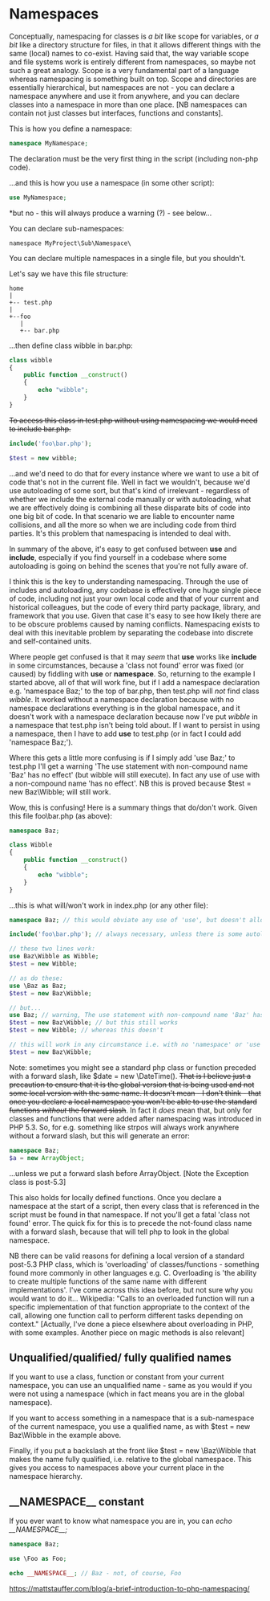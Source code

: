 # Namespaces

Conceptually, namespacing for classes is *a bit* like scope for variables, or *a bit* like a directory structure for files, in that it allows different things with the same (local) names to co-exist. Having said that, the way variable scope and file systems work is entirely different from namespaces, so maybe not such a great analogy. Scope is a very fundamental part of a language whereas namespacing is something built on top. Scope and directories are essentially hierarchical, but namespaces are not - you can declare a namespace anywhere and use it from anywhere, and you can declare classes into a namespace in more than one place. [NB namespaces can contain not just classes but interfaces, functions and constants].

This is how you define a namespace:

```php
namespace MyNamespace;
```

The declaration must be the very first thing in the script (including non-php code).

...and this is how you use a namespace (in some other script):

```php
use MyNamespace;
```

*but no - this will always produce a warning (?) - see below...

You can declare sub-namespaces:

```
namespace MyProject\Sub\Namespace\
```

You can declare multiple namespaces in a single file, but you shouldn't.

Let's say we have this file structure:

```
home
|
+-- test.php
|   
+--foo
   |
   +-- bar.php
```

...then define class wibble in bar.php:

```php
class wibble
{
    public function __construct()
    {
        echo "wibble";
    }
}
```

~~To access this class in test.php without using namespacing we would need to include bar.php.~~

```php
include('foo\bar.php');

$test = new wibble;
```

...and we'd need to do that for every instance where we want to use a bit of code that's not in the current file. Well in fact we wouldn't, because we'd use autoloading of some sort, but that's kind of irrelevant - regardless of whether we include the external code manually or with autoloading, what we are effectively doing is combining all these disparate bits of code into one big bit of code. In that scenario we are liable to encounter name collisions, and all the more so when we are including code from third parties. It's this problem that namespacing is intended to deal with.

In summary of the above, it's easy to get confused between **use** and **include**, especially if you find yourself in a codebase where some autoloading is going on behind the scenes that you're not fully aware of.

I think this is the key to understanding namespacing. Through the use of includes and autoloading, any codebase is effectively one huge single piece of code, including not just your own local code and that of your current and historical colleagues, but the code of every third party package, library, and framework that you use. Given that case it's easy to see how likely there are to be obscure problems caused by naming conflicts. Namespacing exists to deal with this inevitable problem by separating the codebase into discrete and self-contained units.

Where people get confused is that it may *seem* that **use** works like **include** in some circumstances, because a 'class not found' error was fixed (or caused) by fiddling with **use** or **namespace**. So, returning to the example I started above, all of that will work fine, but if I add a namespace declaration e.g. 'namespace Baz;' to the top of bar.php, then test.php will *not* find class *wibble*. It worked without a namespace declaration because with no namespace declarations everything is in the global namespace, and it doesn't work with a namespace declaration because now I've put *wibble* in a namespace that test.php isn't being told about. If I want to persist in using a namespace, then I have to add **use** to test.php (or in fact I could add 'namespace Baz;').

Where this gets a little more confusing is if I simply add 'use Baz;' to test.php I'll get a warning 'The use statement with non-compound name 'Baz' has no effect' (but wibble will still execute). In fact any use of use with a non-compound name 'has no effect'. NB this is proved because $test = new Baz\Wibble; will still work.

Wow, this is confusing! Here is a summary things that do/don't work. Given this file foo\bar.php (as above):

```php
namespace Baz;

class Wibble
{
    public function __construct()
    {
        echo "wibble";
    }
}
```

...this is what will/won't work in index.php (or any other file):

```php
namespace Baz; // this would obviate any use of 'use', but doesn't allow aliasing

include('foo\bar.php'); // always necessary, unless there is some autoloading going on

// these two lines work:
use Baz\Wibble as Wibble;
$test = new Wibble;

// as do these:
use \Baz as Baz;
$test = new Baz\Wibble;

// but...
use Baz; // warning, The use statement with non-compound name 'Baz' has no effect
$test = new Baz\Wibble; // but this still works
$test = new Wibble; // whereas this doesn't

// this will work in any circumstance i.e. with no 'namespace' or 'use'
$test = new Baz\Wibble;
```

Note: sometimes you might see a standard php class or function preceded with a forward slash, like $date = new \DateTime(). ~~That is I believe just a precaution to ensure that it is the global version that is being used and not some local version with the same name. It doesn't mean - I don't think - that once you declare a local namespace you won't be able to use the standard functions *without* the forward slash~~. In fact it *does* mean that, but only for classes and functions that were added after namespacing was introduced in PHP 5.3. So, for e.g. something like strpos will always work anywhere without a forward slash, but this will generate an error:

```php
namespace Baz;
$a = new ArrayObject;
```

 ...unless we put a forward slash before ArrayObject. [Note the Exception class is post-5.3]

This also holds for locally defined functions. Once you declare a namespace at the start of a script, then every class that is referenced in the script must be found in that namespace. If not you'll get a fatal 'class not found' error. The quick fix for this is to precede the not-found class name with a forward slash, because that will tell php to look in the global namespace.

NB there can be valid reasons for defining a local version of a standard post-5.3 PHP class, which is 'overloading' of classes/functions - something found more commonly in other languages e.g. C. Overloading is 'the ability to create multiple functions of the same name with different implementations'. I've come across this idea before, but not sure why you would want to do it... Wikipedia: "Calls to an overloaded function will run a specific implementation of that function appropriate to the context of the call, allowing one function call to perform different tasks depending on context." [Actually, I've done a piece elsewhere about overloading in PHP, with some examples. Another piece on magic methods is also relevant]

## Unqualified/qualified/ fully qualified names

If you want to use a class, function or constant from your current namespace, you can use an unqualified name - same as you would if you were not using a namespace (which in fact means you are in the global namespace).

If you want to access something in a namespace that is a sub-namespace of the current namespace, you use a qualified name, as with $test = new Baz\Wibble in the example above.

Finally, if you put a backslash at the front like $test = new \Baz\Wibble that makes the name fully qualified, i.e. relative to the global namespace. This gives you access to namespaces above your current place in the namespace hierarchy.

## \_\_NAMESPACE\_\_ constant

If you ever want to know what namespace you are in, you can *echo  \_\_NAMESPACE\_\_;*

```php
namespace Baz;

use \Foo as Foo;

echo __NAMESPACE__; // Baz - not, of course, Foo
```



https://mattstauffer.com/blog/a-brief-introduction-to-php-namespacing/

